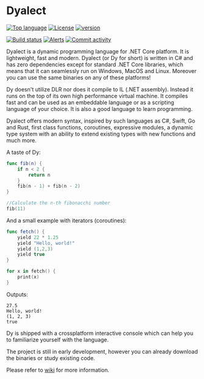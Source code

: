 # Dyalect

[![Top language](https://img.shields.io/github/languages/top/vorov2/dyalect.svg)](https://github.com/vorov2/dyalect)
[![License](https://img.shields.io/github/license/vorov2/dyalect.svg)](https://github.com/vorov2/dyalect/blob/master/LICENSE)
[![version](https://img.shields.io/badge/version-0.2-blue.svg?cacheSeconds=600)](https://github.com/vorov2/dyalect/releases)

[![Build status](https://ci.appveyor.com/api/projects/status/lu26t16of7nhetp0?svg=true)](https://ci.appveyor.com/project/vorov2/dyalect)
[![Alerts](https://img.shields.io/lgtm/alerts/g/vorov2/dyalect.svg)](https://lgtm.com/projects/g/vorov2/dyalect/alerts/)
[![Commit activity](https://img.shields.io/github/commit-activity/m/vorov2/dyalect.svg)](https://github.com/vorov2/dyalect/pulse)

Dyalect is a dynamic programming language for .NET Core platform.
It is lightweight, fast and modern. Dyalect (or Dy for short) is
written in C# and has zero dependencies except for standard .NET Core
libraries, which means that it can seamlessly run on Windows, MacOS
and Linux. Moreover you can use the same binaries on any of these 
platforms!

Dy doesn't utilize DLR nor does it compile to IL (.NET assembly). Instead
it runs on the top of its own high performance virtual machine. It
compiles fast and can be used as an embeddable language or as a
scripting language of your choice. It is also a good language to learn
programming.

Dyalect offers modern syntax, inspired by such languages as C#, Swift,
Go and Rust, first class functions, coroutines, expressive modules,
a dynamic type system with an ability to extend existing types with
new functions and much more. 

A taste of Dy:

```swift
func fib(n) {
    if n < 2 {
        return n
    }
    fib(n - 1) + fib(n - 2)
}

//Calculate the n-th fibonacchi number
fib(11)
```

And a small example with iterators (coroutines):

```swift
func fetch() { 
    yield 22 * 1.25
    yield "Hello, world!"
    yield (1,2,3)
    yield true  
}

for x in fetch() {
    print(x)
}
```

Outputs:

```
27.5
Hello, world!
(1, 2, 3)
true
```

Dy is shipped with a crossplatform interactive console which can
help you to familiarize yourself with the language.

The project is still in early development, however you can already
download the binaries or study existing code.

Please refer to [wiki](https://github.com/vorov2/dyalect/wiki) for more information.
